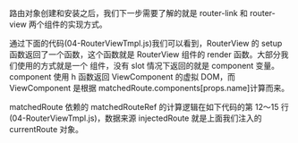 路由对象创建和安装之后，我们下一步需要了解的就是 router-link 和 router-view 两个组件的实现方式。

通过下面的代码(04-RouterViewTmpl.js)我们可以看到，RouterView 的 setup 函数返回了一个函数，这个函数就是 RouterView 组件的 render 函数。大部分我们使用的方式就是一个<router-view />  组件，没有 slot 情况下返回的就是 component 变量。component 使用 h 函数返回 ViewComponent 的虚拟 DOM，而 ViewComponent 是根据 matchedRoute.components[props.name]计算而来。

matchedRoute 依赖的 matchedRouteRef 的计算逻辑在如下代码的第 12～15 行(04-RouterViewTmpl.js)，数据来源 injectedRoute 就是上面我们注入的 currentRoute 对象。